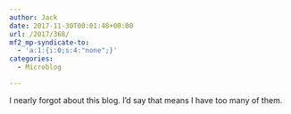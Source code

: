 ```yaml
---
author: Jack
date: 2017-11-30T00:01:48+00:00
url: /2017/368/
mf2_mp-syndicate-to:
  - 'a:1:{i:0;s:4:"none";}'
categories:
  - Microblog

---
```

I nearly forgot about this blog. I&#8217;d say that means I have too many of them.